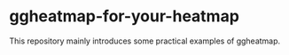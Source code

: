 # ggheatmap-for-your-heatmap
This repository mainly introduces some practical examples of ggheatmap. 
